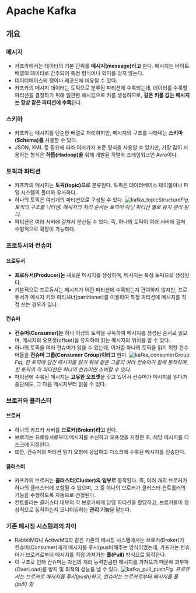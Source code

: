 # Apache Kafka

## 개요

### 메시지
- 카프카에서는 데이터의 기본 단위를 **메시지(message)라고** 한다. 메시지는 바이트 배열의 데이터로 간주되어 특정 형식이나 의미를 갖지 않는다.
- 데이터베이스의 행이나 레코드에 비유될 수 있다.
- 카프카의 메시지 데이터는 토픽으로 분류된 파티션에 수록되는데, 데이터를 수록할 파티션을 결정하기 위해 일관된 해시값으로 키를 생성하므로, **같은 키를 값는 메시지는 항상 같은 파티션에 수록**된다.
### 스키마
- 카프카는 메시지를 단순한 배열로 처리하지만, 메시지의 구조를 나타내는 **스키마(Schema)를** 사용할 수 있다.
- JSON, XML 등 필요에 따라 여러가지 표준 형식을 사용할 수 있지만, 가장 많이 사용하는 형식은 **하둡(Hadoop)을** 위해 개발된 직렬화 프레임워크인 Avro이다.
### 토픽과 파티션
- 카프카의 메시지는 **토픽(topic)으로** 분류된다. 토픽은 데이터베이스 테이블이나 파일 시스템의 폴더와 유사하다.
- 하나의 토픽은 여러개의 파티션으로 구성될 수 있다.
<img src="/resources/relatedTech/apacheKafka/img_kafka_topic.png" alt="kafka_topicStructure" />*Fig. 토픽의 구조를 나타냄. 메시지의 처리 순서는 토픽이 아닌 파티션 별로 유지 관리 된다.*
- 파티션은 여러 서버에 걸쳐서 분산될 수 있다. 즉, 하나의 토픽이 여러 서버에 걸쳐 수평적으로 확장이 가능하다.
### 프로듀서와 컨슈머
#### 프로듀서
- **프로듀서(Producer)는** 새로운 메시지를 생성하며, 메시지는 특정 토픽으로 생성된다.
- 기본적으로 프로듀서는 메시지가 어떤 파티션에 수록되는지 관여하지 않지만, 프로듀서가 메시지 키와 파티셔너(partitioner)를 이용하여 특정 파티션에 메시지를 직접 쓰는 경우가 있다.
#### 컨슈머
- **컨슈머(Consumer)는** 하나 이상의 토픽을 구독하여 메시지를 생성된 순서로 읽으며, 메시지의 오프셋(offset)을 유지하여 읽는 메시지의 위치를 알 수 있다.
- 하나의 토픽을 여러 컨슈머가 읽을 수 있는데, 이처럼 하나의 토픽을 읽기 위한 컨슈머들을 **컨슈머 그룹(Consumer Group)이라고** 한다.
<img src="/resources/relatedTech/apacheKafka/img_kafka_consumerGroup.png" alt="kafka_consumerGroup" />*Fig. 한 토픽에 담긴 메시지를 읽기 위해 같은 그룹의 여러 컨슈머가 함께 동작하며, 한 토픽의 각 파티션은 하나의 컨슈머만 소비할 수 있다.*
- 파티션에 수록된 메시지는 **고유한 오프셋**을 갖고 있어서 컨슈머가 메시지를 읽다가 중단해도, 그 다음 메시지부터 읽을 수 있다.
### 브로커와 클러스터
#### 브로커
- 하나의 카프카 서버를 **브로커(Broker)라고** 한다.
- 브로커는 프로듀서로부터 메시지를 수신하고 오프셋을 지정한 후, 해당 메시지를 디스크에 저장한다. 
- 또한, 컨슈머의 파티션 읽기 요청에 응답하고 디스크에 수록된 메시지를 전송한다.
#### 클러스터
- 카프카의 브로커는 **클러스터(Cluster)의 일부로** 동작된다. 즉, 여러 개의 브로커가 하나의 클러스터에 포함될 수 있으며, 그 중 하나의 브로커가 클러스터 컨트롤러의 기능을 수행하도록 자동으로 선정된다.
- 컨트롤러는 클러스터 내부의 각 브로커에게 담당 파티션을 할당하고, 브로커들이 정상적으로 동작하는지 모니터링하는 **관리 기능**을 맡는다.
### 기존 메시징 시스템과의 차이
- RabbitMQ나 ActiveMQ와 같은 기존의 메시징 시스템에서는 브로커(Broker)가 컨슈머(Consumer)에게 메시지를 푸시(push)해주는 방식이었는데, 카프카는 컨슈머가 브로커로부터 메시지를 직접 가져가는 **풀(Pull)** 방식으로 동작한다.
- 이 구조로 인해 컨슈머는 자신의 처리 능력만큼만 메시지를 가져오기 때문에 과부하(OverLoad)를 방지 및 최적의 성능을 낼 수 있다.
<img src="/resources/relatedTech/apacheKafka/img_kafka_pullpush.png" alt="kafka_pull_push" />*Fig. 프로듀서는 브로커로 메시지를 푸시(push)하고, 컨슈머는 브로커로부터 메시지를 풀(pull) 함*